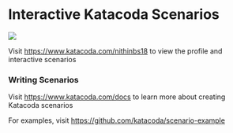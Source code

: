 # Interactive Katacoda Scenarios

[![](http://shields.katacoda.com/katacoda/nithinbs18/count.svg)](https://www.katacoda.com/nithinbs18 "Get your profile on Katacoda.com")

Visit https://www.katacoda.com/nithinbs18 to view the profile and interactive scenarios

### Writing Scenarios
Visit https://www.katacoda.com/docs to learn more about creating Katacoda scenarios

For examples, visit https://github.com/katacoda/scenario-example
